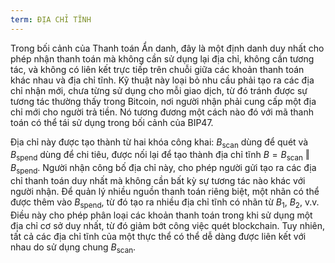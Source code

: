 ```yaml
---
term: ĐỊA CHỈ TĨNH
---
```


Trong bối cảnh của Thanh toán Ẩn danh, đây là một định danh duy nhất cho phép nhận thanh toán mà không cần sử dụng lại địa chỉ, không cần tương tác, và không có liên kết trực tiếp trên chuỗi giữa các khoản thanh toán khác nhau và địa chỉ tĩnh. Kỹ thuật này loại bỏ nhu cầu phải tạo ra các địa chỉ nhận mới, chưa từng sử dụng cho mỗi giao dịch, từ đó tránh được sự tương tác thường thấy trong Bitcoin, nơi người nhận phải cung cấp một địa chỉ mới cho người trả tiền. Nó tương đương một cách nào đó với mã thanh toán có thể tái sử dụng trong bối cảnh của BIP47.

Địa chỉ này được tạo thành từ hai khóa công khai: $B_{\text{scan}}$ dùng để quét và $B_{\text{spend}}$ dùng để chi tiêu, được nối lại để tạo thành địa chỉ tĩnh $B = B_{\text{scan}} \text{ ‖ } B_{\text{spend}}$. Người nhận công bố địa chỉ này, cho phép người gửi tạo ra các địa chỉ thanh toán duy nhất mà không cần bất kỳ sự tương tác nào khác với người nhận. Để quản lý nhiều nguồn thanh toán riêng biệt, một nhãn có thể được thêm vào $B_{\text{spend}}$, từ đó tạo ra nhiều địa chỉ tĩnh có nhãn từ $B_1$, $B_2$, v.v. Điều này cho phép phân loại các khoản thanh toán trong khi sử dụng một địa chỉ cơ sở duy nhất, từ đó giảm bớt công việc quét blockchain. Tuy nhiên, tất cả các địa chỉ tĩnh của một thực thể có thể dễ dàng được liên kết với nhau do sử dụng chung $B_{\text{scan}}$.
